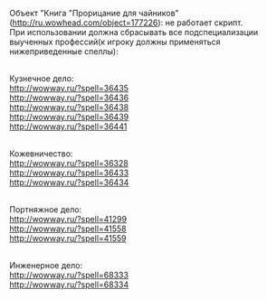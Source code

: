 Объект "Книга "Прорицание для чайников" (http://ru.wowhead.com/object=177226): не работает скрипт.<br/>
При использовании должна сбрасывать все подспециализации выученных профессий(к игроку должны применяться нижеприведенные спеллы):<br/><br/>


Кузнечное дело:<br/>
http://wowway.ru/?spell=36435<br/>
http://wowway.ru/?spell=36436<br/>
http://wowway.ru/?spell=36438<br/>
http://wowway.ru/?spell=36439<br/>
http://wowway.ru/?spell=36441<br/><br/>


Кожевничество:<br/>
http://wowway.ru/?spell=36328<br/>
http://wowway.ru/?spell=36433<br/>
http://wowway.ru/?spell=36434<br/><br/>


Портняжное дело:<br/>
http://wowway.ru/?spell=41299<br/>
http://wowway.ru/?spell=41558<br/>
http://wowway.ru/?spell=41559<br/><br/>


Инженерное дело:<br/>
http://wowway.ru/?spell=68333<br/>
http://wowway.ru/?spell=68334<br/><br/>
